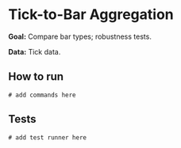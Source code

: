# Tick-to-Bar Aggregation

**Goal:** Compare bar types; robustness tests.

**Data:** Tick data.

## How to run

```
# add commands here
```

## Tests

```
# add test runner here
```

